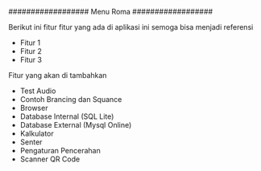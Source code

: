 ################## Menu Roma ##################
<html>
Berikut ini fitur fitur yang ada di aplikasi ini semoga bisa menjadi referensi

+ Fitur 1
+ Fitur 2
+ Fitur 3

Fitur yang akan di tambahkan
- Test Audio
- Contoh Brancing dan Squance
- Browser
- Database Internal (SQL Lite)
- Database External (Mysql Online)
- Kalkulator
- Senter
- Pengaturan Pencerahan
- Scanner QR Code

</html>